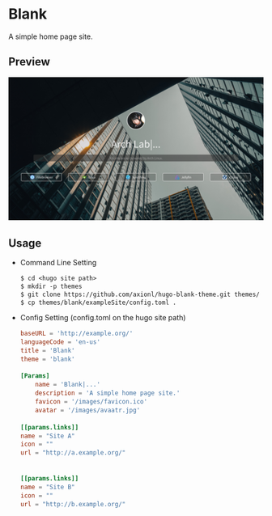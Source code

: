 # Blank

A simple home page site.

## Preview

![Preview](preview.png)

## Usage

- Command Line Setting
    ```shell
    $ cd <hugo site path>
    $ mkdir -p themes
    $ git clone https://github.com/axionl/hugo-blank-theme.git themes/
    $ cp themes/blank/exampleSite/config.toml .
    ```

- Config Setting (config.toml on the hugo site path)
    ```toml
    baseURL = 'http://example.org/'
    languageCode = 'en-us'
    title = 'Blank'
    theme = 'blank'

    [Params]
        name = 'Blank|...'
        description = 'A simple home page site.'
        favicon = '/images/favicon.ico'
        avatar = '/images/avaatr.jpg'

    [[params.links]]
    name = "Site A"
    icon = ""
    url = "http://a.example.org/"


    [[params.links]]
    name = "Site B"
    icon = ""
    url = "http://b.example.org/"
    ```